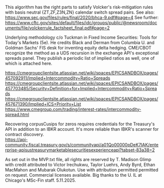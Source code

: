 This algorithm has the right parts to satisfy Volcker's risk-mitigation rules with basis neutral {ZT,ZF,Z3N,ZN} calendar switch spread pairs.
See also: https://www.sec.gov/files/rules/final/2020/bhca-9.pdf#page=4
See further: https://www.cftc.gov/sites/default/files/idc/groups/public/@newsroom/documents/file/volckerrule_factsheet_final.pdf#page=2

Underlying methodology c/o Tuckman in Fixed Income Securities: Tools for Today's Markets (5e). He credits Black and Derman from Columbia U. and Goldman Sachs' FIS desk for inventing equity delta hedging. 
CME/CBOT recognize the method as a UDS recursion in the exchange API's exceptional spreads panel. They publish a periodic list of implied ratios as well, one of which is attached here.

https://cmegroupclientsite.atlassian.net/wiki/spaces/EPICSANDBOX/pages/457092911/Implied+Intercommodity+Ratio+Spreads
https://cmegroupclientsite.atlassian.net/wiki/spaces/EPICSANDBOX/pages/457703485/Security+Definition+for+Implied+Intercommodity+Ratio+Spreads
https://cmegroupclientsite.atlassian.net/wiki/spaces/EPICSANDBOX/pages/457671390/Implied+ICS+Priority+List
https://www.cmegroup.com/trading/interest-rates/intercommodity-spread.html

Recovering corpusCusips for zeros requires credentials for the Treasury's API in addition to an IBKR account. It's more reliable than IBKR's scanner for contract discovery.  
https://api-community.fiscal.treasury.gov/s/communityapi/a01Qo00000pDeK7IAK/enterprise-apisustreasurymarketablesecuritiesexperienceapi?tabset-83a38=2

As set out in the MVP.txt file, all rights are reserved by T. Madison Glimp with credit attributed to Victor Irechukwu, Taylor Luehrs, Andy Byrd, Ethan MacMahon and Mubarak Olukotun.
Use with attribution permitted permitted on request. Commercial licenses available.
Big thanks to the U. IL at Chicago's MSc-Fin staff.
5.11.2025.
